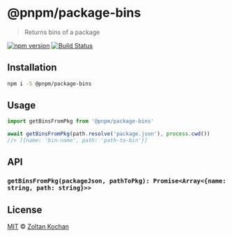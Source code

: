# @pnpm/package-bins

> Returns bins of a package

<!--@shields('npm', 'travis')-->
[![npm version](https://img.shields.io/npm/v/@pnpm/package-bins.svg)](https://www.npmjs.com/package/@pnpm/package-bins) [![Build Status](https://img.shields.io/travis/pnpm/package-bins/master.svg)](https://travis-ci.org/pnpm/package-bins)
<!--/@-->

## Installation

```sh
npm i -S @pnpm/package-bins
```

## Usage

```ts
import getBinsFromPkg from '@pnpm/package-bins'

await getBinsFromPkg(path.resolve('package.json'), process.cwd())
//> [{name: 'bin-name', path: 'path-to-bin'}]
```

## API

### `getBinsFromPkg(packageJson, pathToPkg): Promise<Array<{name: string, path: string}>>`

## License

[MIT](./LICENSE) © [Zoltan Kochan](https://www.kochan.io/)

